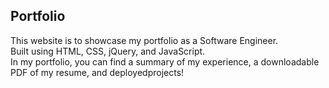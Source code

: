 ## Portfolio

This website is to showcase my portfolio as a Software Engineer. <br>
Built using HTML, CSS, jQuery, and JavaScript.<br>
In my portfolio, you can find a summary of my experience, a downloadable PDF of my resume, and deployedprojects!
